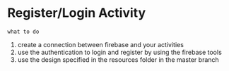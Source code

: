 # Register/Login Activity

``` what to do ```

1. create a connection between firebase and your activities
2. use the authentication to login and register by using the firebase tools
3. use the design specified in the resources folder in the master branch
